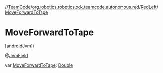 //[TeamCode](../../../index.md)/[org.robotics.robotics.xdk.teamcode.autonomous.red](../index.md)/[RedLeft](index.md)/[MoveForwardToTape](-move-forward-to-tape.md)

# MoveForwardToTape

[androidJvm]\

@[JvmField](https://kotlinlang.org/api/latest/jvm/stdlib/kotlin.jvm/-jvm-field/index.html)

var [MoveForwardToTape](-move-forward-to-tape.md): [Double](https://kotlinlang.org/api/latest/jvm/stdlib/kotlin/-double/index.html)
